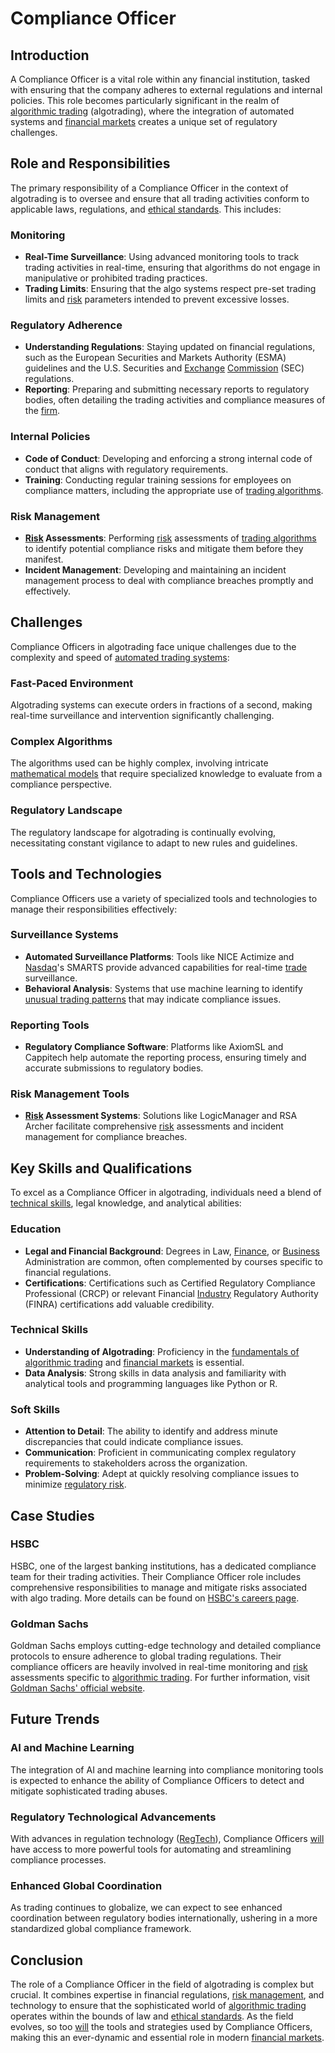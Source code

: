 # Compliance Officer

## Introduction
A Compliance Officer is a vital role within any financial institution, tasked with ensuring that the company adheres to external regulations and internal policies. This role becomes particularly significant in the realm of [algorithmic trading](../a/accountability.md) (algotrading), where the integration of automated systems and [financial markets](../f/financial_market.md) creates a unique set of regulatory challenges.

## Role and Responsibilities
The primary responsibility of a Compliance Officer in the context of algotrading is to oversee and ensure that all trading activities conform to applicable laws, regulations, and [ethical standards](../e/ethical_standards_in_trading.md). This includes:

### Monitoring
- **Real-Time Surveillance**: Using advanced monitoring tools to track trading activities in real-time, ensuring that algorithms do not engage in manipulative or prohibited trading practices.
- **Trading Limits**: Ensuring that the algo systems respect pre-set trading limits and [risk](../r/risk.md) parameters intended to prevent excessive losses.

### Regulatory Adherence
- **Understanding Regulations**: Staying updated on financial regulations, such as the European Securities and Markets Authority (ESMA) guidelines and the U.S. Securities and [Exchange](../e/exchange.md) [Commission](../c/commission.md) (SEC) regulations.
- **Reporting**: Preparing and submitting necessary reports to regulatory bodies, often detailing the trading activities and compliance measures of the [firm](../f/firm.md).

### Internal Policies
- **Code of Conduct**: Developing and enforcing a strong internal code of conduct that aligns with regulatory requirements.
- **Training**: Conducting regular training sessions for employees on compliance matters, including the appropriate use of [trading algorithms](../t/trading_algorithms.md).

### Risk Management
- **[Risk](../r/risk.md) Assessments**: Performing [risk](../r/risk.md) assessments of [trading algorithms](../t/trading_algorithms.md) to identify potential compliance risks and mitigate them before they manifest.
- **Incident Management**: Developing and maintaining an incident management process to deal with compliance breaches promptly and effectively.

## Challenges
Compliance Officers in algotrading face unique challenges due to the complexity and speed of [automated trading systems](../a/automated_trading_systems.md):

### Fast-Paced Environment
Algotrading systems can execute orders in fractions of a second, making real-time surveillance and intervention significantly challenging.

### Complex Algorithms
The algorithms used can be highly complex, involving intricate [mathematical models](../m/mathematical_models_in_trading.md) that require specialized knowledge to evaluate from a compliance perspective.

### Regulatory Landscape
The regulatory landscape for algotrading is continually evolving, necessitating constant vigilance to adapt to new rules and guidelines.

## Tools and Technologies
Compliance Officers use a variety of specialized tools and technologies to manage their responsibilities effectively:

### Surveillance Systems
- **Automated Surveillance Platforms**: Tools like NICE Actimize and [Nasdaq](../n/nasdaq.md)'s SMARTS provide advanced capabilities for real-time [trade](../t/trade.md) surveillance.
- **Behavioral Analysis**: Systems that use machine learning to identify [unusual trading patterns](../u/unusual_trading_patterns.md) that may indicate compliance issues.

### Reporting Tools
- **Regulatory Compliance Software**: Platforms like AxiomSL and Cappitech help automate the reporting process, ensuring timely and accurate submissions to regulatory bodies.

### Risk Management Tools
- **[Risk](../r/risk.md) Assessment Systems**: Solutions like LogicManager and RSA Archer facilitate comprehensive [risk](../r/risk.md) assessments and incident management for compliance breaches.

## Key Skills and Qualifications
To excel as a Compliance Officer in algotrading, individuals need a blend of [technical skills](../t/technical_skills.md), legal knowledge, and analytical abilities:

### Education
- **Legal and Financial Background**: Degrees in Law, [Finance](../f/finance.md), or [Business](../b/business.md) Administration are common, often complemented by courses specific to financial regulations.
- **Certifications**: Certifications such as Certified Regulatory Compliance Professional (CRCP) or relevant Financial [Industry](../i/industry.md) Regulatory Authority (FINRA) certifications add valuable credibility.

### Technical Skills
- **Understanding of Algotrading**: Proficiency in the [fundamentals of algorithmic trading](../f/fundamentals.md) and [financial markets](../f/financial_market.md) is essential.
- **Data Analysis**: Strong skills in data analysis and familiarity with analytical tools and programming languages like Python or R.

### Soft Skills
- **Attention to Detail**: The ability to identify and address minute discrepancies that could indicate compliance issues.
- **Communication**: Proficient in communicating complex regulatory requirements to stakeholders across the organization.
- **Problem-Solving**: Adept at quickly resolving compliance issues to minimize [regulatory risk](../r/regulatory_risk.md).

## Case Studies

### HSBC
HSBC, one of the largest banking institutions, has a dedicated compliance team for their trading activities. Their Compliance Officer role includes comprehensive responsibilities to manage and mitigate risks associated with algo trading. More details can be found on [HSBC's careers page](https://www.hsbc.com/careers).

### Goldman Sachs
Goldman Sachs employs cutting-edge technology and detailed compliance protocols to ensure adherence to global trading regulations. Their compliance officers are heavily involved in real-time monitoring and [risk](../r/risk.md) assessments specific to [algorithmic trading](../a/accountability.md). For further information, visit [Goldman Sachs' official website](https://www.goldmansachs.com/careers/index.html).

## Future Trends

### AI and Machine Learning
The integration of AI and machine learning into compliance monitoring tools is expected to enhance the ability of Compliance Officers to detect and mitigate sophisticated trading abuses.

### Regulatory Technological Advancements
With advances in regulation technology ([RegTech](../r/regtech.md)), Compliance Officers [will](../w/will.md) have access to more powerful tools for automating and streamlining compliance processes.

### Enhanced Global Coordination
As trading continues to globalize, we can expect to see enhanced coordination between regulatory bodies internationally, ushering in a more standardized global compliance framework.

## Conclusion
The role of a Compliance Officer in the field of algotrading is complex but crucial. It combines expertise in financial regulations, [risk management](../r/risk_management.md), and technology to ensure that the sophisticated world of [algorithmic trading](../a/accountability.md) operates within the bounds of law and [ethical standards](../e/ethical_standards_in_trading.md). As the field evolves, so too [will](../w/will.md) the tools and strategies used by Compliance Officers, making this an ever-dynamic and essential role in modern [financial markets](../f/financial_market.md).